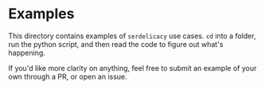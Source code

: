 # Examples

This directory contains examples of `serdelicacy` use cases. `cd` into a folder, run the python script, and then read the code to figure out what's happening.

If you'd like more clarity on anything, feel free to submit an example of your own through a PR, or open an issue.
